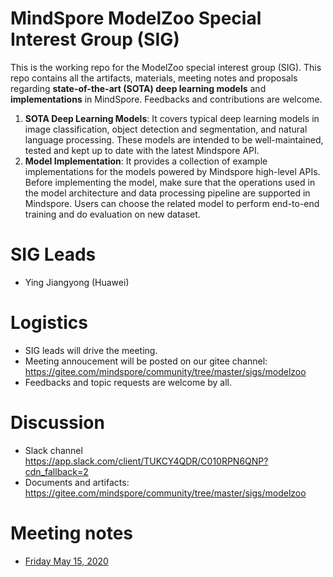 # MindSpore ModelZoo Special Interest Group (SIG)

This is the working repo for the ModelZoo special interest group (SIG). This repo contains all the artifacts, materials, meeting notes and proposals regarding **state-of-the-art (SOTA) deep learning models** and **implementations** in MindSpore. Feedbacks and contributions are welcome.
1. **SOTA Deep Learning Models**: It covers typical deep learning models in image classification, object detection and segmentation, and natural language processing. These models are intended to be well-maintained, tested and kept up to date with the latest Mindspore API. 
2. **Model Implementation**: It provides a collection of example implementations for the models powered by Mindspore high-level APIs. Before implementing the model, make sure that the operations used in the model architecture and data processing pipeline are supported in Mindspore. Users can choose the related model to perform end-to-end training and do evaluation on new dataset.

# SIG Leads

* Ying Jiangyong (Huawei)

# Logistics

* SIG leads will drive the meeting.
* Meeting annoucement will be posted on our gitee channel: https://gitee.com/mindspore/community/tree/master/sigs/modelzoo
* Feedbacks and topic requests are welcome by all.

# Discussion

* Slack channel https://app.slack.com/client/TUKCY4QDR/C010RPN6QNP?cdn_fallback=2
* Documents and artifacts: https://gitee.com/mindspore/community/tree/master/sigs/modelzoo

# Meeting notes

* [Friday May 15, 2020](./meetings/001-20200515.md)

